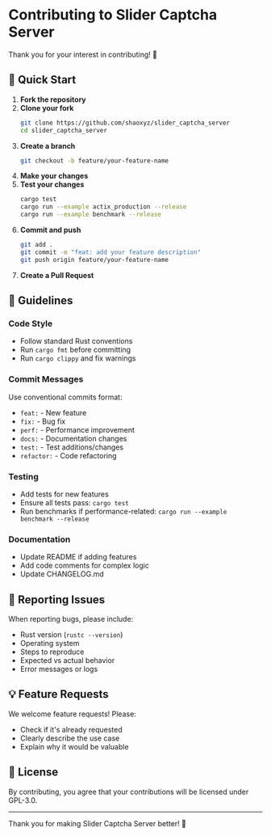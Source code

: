 # Contributing to Slider Captcha Server

Thank you for your interest in contributing! 🎉

## 🚀 Quick Start

1. **Fork the repository**
2. **Clone your fork**
   ```bash
   git clone https://github.com/shaoxyz/slider_captcha_server
   cd slider_captcha_server
   ```
3. **Create a branch**
   ```bash
   git checkout -b feature/your-feature-name
   ```
4. **Make your changes**
5. **Test your changes**
   ```bash
   cargo test
   cargo run --example actix_production --release
   cargo run --example benchmark --release
   ```
6. **Commit and push**
   ```bash
   git add .
   git commit -m "feat: add your feature description"
   git push origin feature/your-feature-name
   ```
7. **Create a Pull Request**

## 📝 Guidelines

### Code Style
- Follow standard Rust conventions
- Run `cargo fmt` before committing
- Run `cargo clippy` and fix warnings

### Commit Messages
Use conventional commits format:
- `feat:` - New feature
- `fix:` - Bug fix
- `perf:` - Performance improvement
- `docs:` - Documentation changes
- `test:` - Test additions/changes
- `refactor:` - Code refactoring

### Testing
- Add tests for new features
- Ensure all tests pass: `cargo test`
- Run benchmarks if performance-related: `cargo run --example benchmark --release`

### Documentation
- Update README if adding features
- Add code comments for complex logic
- Update CHANGELOG.md

## 🐛 Reporting Issues

When reporting bugs, please include:
- Rust version (`rustc --version`)
- Operating system
- Steps to reproduce
- Expected vs actual behavior
- Error messages or logs

## 💡 Feature Requests

We welcome feature requests! Please:
- Check if it's already requested
- Clearly describe the use case
- Explain why it would be valuable

## 📄 License

By contributing, you agree that your contributions will be licensed under GPL-3.0.

---

Thank you for making Slider Captcha Server better! 🙏

